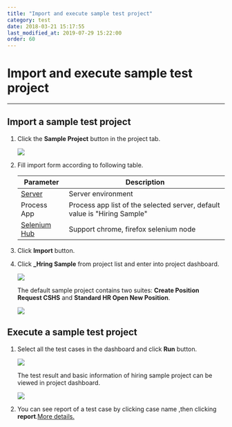 ```yaml
---
title: "Import and execute sample test project"
category: test
date: 2018-03-21 15:17:55
last_modified_at: 2019-07-29 15:22:00
order: 60
---
```


# Import and execute sample test project
***

## Import a sample test project

  1. Click the **Sample Project** button in the project tab.

      ![][test_import_form]

  2. Fill import form according to following table.

       |   Parameter   | Description    |
       | ------------- |----------------|
       | [Server][1]   |Server environment|
       | Process App   |Process app list of the selected server, default value is "Hiring Sample"|
       | [Selenium Hub][2]  |Support chrome, firefox selenium node|

   3. Click **Import** button.

   4. Click **_Hring Sample** from project list and enter into project dashboard.

       ![][test_hiring_sample_project]

      The default sample project contains two suites: **Create Position Request CSHS** and **Standard HR Open New Position**.

       ![][test_import_left_side_bar]

##  Execute a sample test project

  1. Select all the test cases in the dashboard and click **Run** button.

     ![][test_import_run]

     The test result and basic information of hiring sample project can be viewed in project dashboard.

     ![][test_import_project_info]

  2. You can see report of a test case by clicking case name ,then clicking **report**.[More details.][3]

[test_import_form]: ../images/test/test_import_form.PNG
[test_import_project_info]: ../images/test/test_import_project_info.PNG
[test_import_run]: ../images/test/test_import_run.png
[test_import_left_side_bar]: ../images/test/test_import_left_side_bar.PNG
[test_hiring_sample_project]: ../images/test/test_hiring_sample_project.PNG
[1]: ../administration/administration-bpm-configuration.html
[2]: ../administration/administration-selenium-hub-configuration.html
[3]: test-case-report.html
